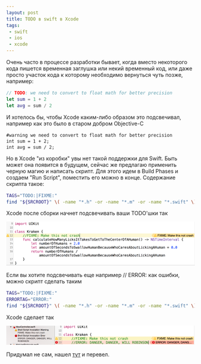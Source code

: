 ```yaml
---
layout: post
title: TODO в swift в Xcode
tags:
 - swift
 - ios
 - xcode
---
```


Очень часто в процессе разработки бывает, когда вместо некоторого кода пишется временная заглушка или некий временный код, или даже просто участок кода к которому необходимо вернуться чуть позже, например:

``` swift
// TODO: we need to convert to float math for better precision
let sum = 1 + 2
let avg = sum / 2
```

И хотелось бы, чтобы Xcode каким-либо образом это подсвечивал, например как это было в старом добром Objective-C

``` objc
#warning we need to convert to float math for better precision
int sum = 1 + 2;
int avg = sum / 2;
```

Но в Xcode "из коробки" увы нет такой поддержки для Swift. Быть может она появится в будущем, сейчас же предлагаю применить черную магию и написать скрипт. Для этого идем в Build Phases и создаем "Run Script", поместить его можно в конце. Содержание скрипта такое:

``` bash
TAGS="TODO:|FIXME:"
find "${SRCROOT}" \( -name "*.h" -or -name "*.m" -or -name "*.swift" \) -print0 | xargs -0 egrep --with-filename --line-number --only-matching "($TAGS).*\$" | perl -p -e "s/($TAGS)/ warning: \$1/"
```

Xcode после сборки начнет подсвечивать ваши TODO'шки так

![highlight todos](/media/images/xcode_todos_1.png)

Если вы хотите подсвечивать еще например // ERROR: как ошибки, можно скрипт сделать таким

``` bash
TAGS="TODO:|FIXME:"
ERRORTAG="ERROR:"
find "${SRCROOT}" \( -name "*.h" -or -name "*.m" -or -name "*.swift" \) -print0 | xargs -0 egrep --with-filename --line-number --only-matching "($TAGS).*\$|($ERRORTAG).*\$" | perl -p -e "s/($TAGS)/ warning: \$1/" | perl -p -e "s/($ERRORTAG)/ error: \$1/"
```

Xcode сделает так

![highlight errors](/media/images/xcode_todos_2.png)

Придумал не сам, нашел [тут](http://krakendev.io/blog/generating-warnings-in-xcode) и перевел.
